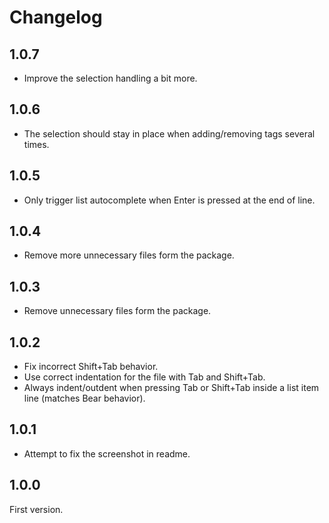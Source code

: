 # Changelog

## 1.0.7

- Improve the selection handling a bit more.

## 1.0.6

- The selection should stay in place when adding/removing tags several times.

## 1.0.5

- Only trigger list autocomplete when Enter is pressed at the end of line.

## 1.0.4

- Remove more unnecessary files form the package.

## 1.0.3

- Remove unnecessary files form the package.

## 1.0.2

- Fix incorrect Shift+Tab behavior.
- Use correct indentation for the file with Tab and Shift+Tab.
- Always indent/outdent when pressing Tab or Shift+Tab inside a list item line (matches Bear behavior).

## 1.0.1

- Attempt to fix the screenshot in readme.

## 1.0.0

First version.
